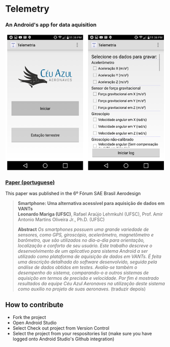 # Telemetry
### An Android's app for data aquisition

![cover](https://github.com/CeuAzul/Telemetry/blob/master/assets/screen.png) 

### [Paper (portuguese)](https://github.com/CeuAzul/Telemetry/blob/master/assets/smartphone_paper.pdf) 

This paper was published in the 6º Fórum SAE Brasil Aerodesign

> **Smartphone: Uma alternativa acessível para aquisição de dados em VANTs**<br>
> **Leonardo Mariga (UFSC)**, Rafael Araújo Lehmkuhl (UFSC), Prof. Amir Antonio Martins Oliveira Jr., Ph.D. (UFSC)
>
> **Abstract** *Os smartphones possuem uma grande variedade de sensores, como GPS, giroscópio, acelerômetro, magnetômetro e barômetro, que são utilizados no dia-a-dia para orientação, localização e conforto de seu usuário. Este trabalho descreve o desenvolvimento de um aplicativo para sistema Android a ser utilizado como plataforma de aquisição de dados em VANTs. É feita uma descrição detalhada do software desenvolvido, seguida pela análise de dados obtidos em testes. Avalia-se também o desempenho do sistema, comparando-o a outros sistemas de aquisição em termos de precisão e velocidade. Por fim é mostrado resultados da equipe Céu Azul Aeronaves na utilização deste sistema como auxilio no projeto de suas aeronaves.* (traduzir depois)



## How to contribute

- Fork the project
- Open Android Studio
- Select Check out project from Version Control
- Select the project from your respositories list (make sure you have logged onto Android Studio's Github integration)
